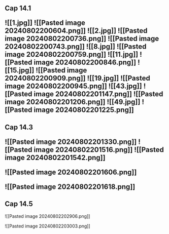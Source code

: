 


<h2>Cap 14.1</2h>

![[1.jpg]]
![[Pasted image 20240802200604.png]]
![[2.jpg]]
![[Pasted image 20240802200736.png]]
![[Pasted image 20240802200743.png]]
![[8.jpg]]
![[Pasted image 20240802200759.png]]
![[11.jpg]]
![[Pasted image 20240802200846.png]]
![[15.jpg]]
![[Pasted image 20240802200909.png]]
![[19.jpg]]
![[Pasted image 20240802200945.png]]
![[43.jpg]]
![[Pasted image 20240802201147.png]]
![[Pasted image 20240802201206.png]]
![[49.jpg]]
![[Pasted image 20240802201225.png]]




<h2>Cap 14.3</2h>

![[Pasted image 20240802201330.png]]
![[Pasted image 20240802201516.png]]
![[Pasted image 20240802201542.png]]

![[Pasted image 20240802201606.png]]

![[Pasted image 20240802201618.png]]
<h2>Cap 14.5</h2>

![[Pasted image 20240802202906.png]]

![[Pasted image 20240802203003.png]]
